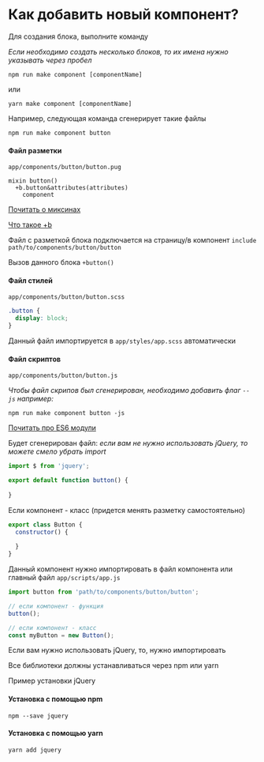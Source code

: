 # Как добавить новый компонент?

Для создания блока, выполните команду

_Если необходимо создать несколько блоков, то их имена нужно указывать через пробел_
```
npm run make component [componentName]
```
или
```
yarn make component [componentName]
```
Например, следующая команда сгенерирует такие файлы
```
npm run make component button
```

#### Файл разметки 
`app/components/button/button.pug`
```jade
mixin button()
  +b.button&attributes(attributes)
    component
```

[Почитать о миксинах](https://pugjs.org/language/mixins.html)

[Что такое +b](https://github.com/kizu/bemto)

Файл с разметкой блока подключается на страницу/в компонент `include path/to/components/button/button`

Вызов данного блока `+button()`


#### Файл стилей 
`app/components/button/button.scss`

```scss
.button {
  display: block;
}
```

Данный файл импортируется в `app/styles/app.scss` автоматически

#### Файл скриптов
`app/components/button/button.js`

_Чтобы файл скрипов был сгенерирован, необходимо добавить флаг `--js` например:_
```
npm run make component button -js
```

[Почитать про ES6 модули](https://github.com/FrontenderMagazine/es6-modules/blob/master/rus.md)

Будет сгенерирован файл:
_если вам не нужно использовать jQuery, то можете смело убрать import_
```js
import $ from 'jquery';

export default function button() {
  
}
```

Если компонент - класс (придется менять разметку самостоятельно)
```js
export class Button {
  constructor() {
    
  }
}
```

Данный компонент нужно импортировать в файл компонента или главный файл `app/scripts/app.js`
```js
import button from 'path/to/components/button/button';

// если компонент - функция
button();

// если компонент - класс
const myButton = new Button();
```
Если вам нужно использовать jQuery, то, нужно импортировать

Все библиотеки должны устанавливаться через npm или yarn

Пример установки jQuery

#### Установка с помощью npm

```
npm --save jquery
```

#### Установка с помощью yarn

```
yarn add jquery
```
